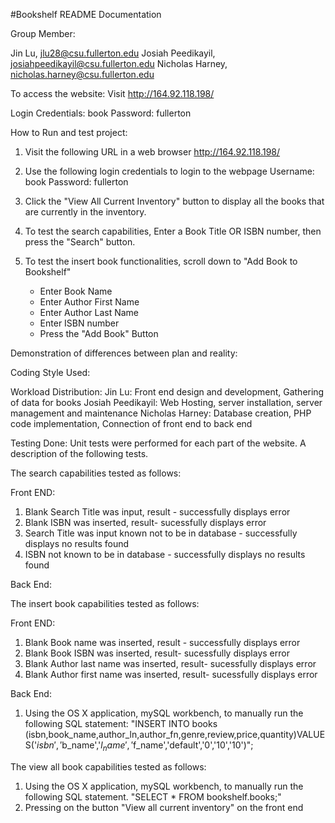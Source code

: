 #Bookshelf README Documentation

Group Member:

Jin Lu,  jlu28@csu.fullerton.edu
Josiah Peedikayil, josiahpeedikayil@csu.fullerton.edu
Nicholas Harney, nicholas.harney@csu.fullerton.edu

To access the website:
Visit http://164.92.118.198/

Login Credentials: book
Password: fullerton


How to Run and test project:

1) Visit the following URL in a web browser http://164.92.118.198/ 

2) Use the following login credentials to login to the webpage
Username: book
Password: fullerton

3) Click the "View All Current Inventory" button to display all the books that are currently in the inventory.
4) To test the search capabilities, Enter a Book Title OR ISBN number, then press the "Search" button.
5) To test the insert book functionalities, scroll down to "Add Book to Bookshelf"
    - Enter Book Name
    - Enter Author First Name
    - Enter Author Last Name
    - Enter ISBN number
    - Press the "Add Book" Button


Demonstration of differences between plan and reality:

Coding Style Used: 

Workload Distribution:
Jin Lu: Front end design and development, Gathering of data for books
Josiah Peedikayil: Web Hosting, server installation, server management and maintenance
Nicholas Harney: Database creation, PHP code implementation, Connection of front end to back end 

Testing Done:
Unit tests were performed for each part of the website.
A description of the following tests.

The search capabilities tested as follows:

Front END:
1) Blank Search Title was input, result - successfully displays error
2) Blank ISBN was inserted, result- sucessfully displays error
3) Search Title was input known not to be in database - successfully displays no results found
4) ISBN not known to be in database - successfully displays no results found

Back End:


The insert book capabilities tested as follows:

Front END:
1) Blank Book name was inserted, result - successfully displays error
2) Blank Book ISBN was inserted, result- sucessfully displays error
3) Blank Author last name was inserted,  result- sucessfully displays error
4) Blank Author first name was inserted,  result- sucessfully displays error


Back End:
1) Using the OS X application, mySQL workbench, to manually run the following SQL statement:
 "INSERT INTO books (isbn,book_name,author_ln,author_fn,genre,review,price,quantity)VALUES('$isbn','$b_name','$l_name','$f_name','default','0','10','10')";

The view all book capabilities tested as follows:
1) Using the OS X application, mySQL workbench, to manually run the following SQL statement. "SELECT * FROM bookshelf.books;"
2) Pressing on the button "View all current inventory" on the front end


